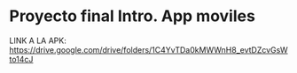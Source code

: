 # Proyecto final Intro. App moviles
LINK A LA APK: https://drive.google.com/drive/folders/1C4YvTDa0kMWWnH8_evtDZcvGsWto14cJ
